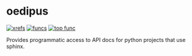 oedipus
=======

[![xrefs](https://sourcegraph.com/api/repos/github.com/beyang/oedipus/badges/xrefs.png)](https://sourcegraph.com/github.com/beyang/oedipus)
[![funcs](https://sourcegraph.com/api/repos/github.com/beyang/oedipus/badges/funcs.png)](https://sourcegraph.com/github.com/beyang/oedipus)
[![top func](https://sourcegraph.com/api/repos/github.com/beyang/oedipus/badges/top-func.png)](https://sourcegraph.com/github.com/beyang/oedipus)

Provides programmatic access to API docs for python projects that use sphinx.
